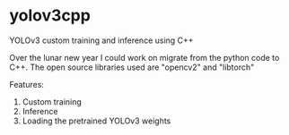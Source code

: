 # yolov3cpp
YOLOv3 custom training and inference using C++


Over the lunar new year I could work on migrate from the python code to C++.
The open source libraries used are "opencv2" and "libtorch"

Features:
1. Custom training
2. Inference
3. Loading the pretrained YOLOv3 weights
